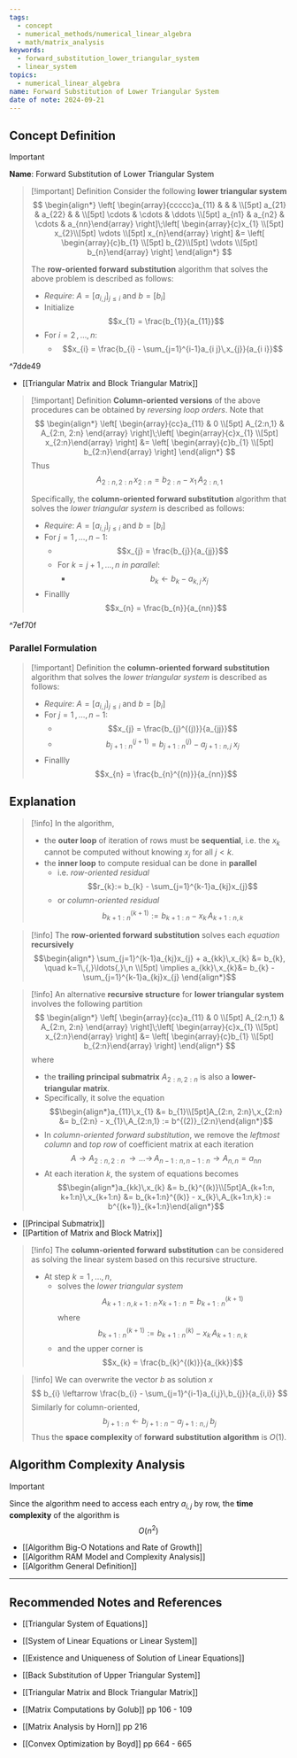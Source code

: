 ```yaml
---
tags:
  - concept
  - numerical_methods/numerical_linear_algebra
  - math/matrix_analysis
keywords:
  - forward_substitution_lower_triangular_system
  - linear_system
topics:
  - numerical_linear_algebra
name: Forward Substitution of Lower Triangular System
date of note: 2024-09-21
---
```


## Concept Definition

>[!important]
>**Name**: Forward Substitution of Lower Triangular System

>[!important] Definition
>Consider the following **lower triangular system**
>$$
>\begin{align*}
> \left[ \begin{array}{ccccc}a_{11} & &  &  \\[5pt] a_{21} & a_{22} &  &  \\[5pt] \cdots & \cdots & \ddots \\[5pt] a_{n1} & a_{n2} & \cdots & a_{nn}\end{array} \right]\;\left[ \begin{array}{c}x_{1} \\[5pt] x_{2}\\[5pt] \vdots \\[5pt] x_{n}\end{array} \right]  &= \left[ \begin{array}{c}b_{1} \\[5pt] b_{2}\\[5pt] \vdots \\[5pt] b_{n}\end{array} \right] 
>\end{align*}
>$$
>
>The **row-oriented forward substitution** algorithm that solves the above problem is described as follows:
>- *Require*: $A = [a_{i,j}]_{j\leq i}$ and $b= [b_{i}]$
>- Initialize $$x_{1} = \frac{b_{1}}{a_{11}}$$
>- For $i=2\,{,}\ldots{,}\,n$:
>	- $$x_{i} = \frac{b_{i} - \sum_{j=1}^{i-1}a_{i j}\,x_{j}}{a_{i i}}$$

^7dde49

- [[Triangular Matrix and Block Triangular Matrix]]

>[!important] Definition
>**Column-oriented versions** of the above procedures can be obtained by *reversing loop orders*. Note that 
>$$
>\begin{align*}
> \left[ \begin{array}{cc}a_{11} & 0  \\[5pt] A_{2:n,1} & A_{2:n, 2:n} \end{array} \right]\;\left[ \begin{array}{c}x_{1} \\[5pt] x_{2:n}\end{array} \right]  &= \left[ \begin{array}{c}b_{1} \\[5pt] b_{2:n}\end{array} \right] 
>\end{align*}
>$$
>Thus
>$$
>A_{2:n, 2:n}\,x_{2:n} = b_{2:n} - x_{1}\,A_{2:n,1}
>$$
>
>Specifically, the **column-oriented forward substitution** algorithm that solves the *lower triangular system*  is described as follows:
>- *Require*: $A = [a_{i,j}]_{j\leq i}$ and $b= [b_{i}]$
>- For $j=1\,{,}\ldots{,}\,n-1$:
>	- $$x_{j} = \frac{b_{j}}{a_{jj}}$$
>	- For $k=j+1 \,{,}\ldots{,}\,n$ *in parallel*:
>		- $$b_{k} \leftarrow b_{k} - a_{k,j}\,x_{j}$$
>- Finallly $$x_{n} = \frac{b_{n}}{a_{nn}}$$

^7ef70f

### Parallel Formulation

>[!important] Definition
>the **column-oriented forward substitution** algorithm that solves the *lower triangular system*  is described as follows:
>- *Require*: $A = [a_{i,j}]_{j\leq i}$ and $b= [b_{i}]$
>- For $j=1\,{,}\ldots{,}\,n-1$:
>	- $$x_{j} = \frac{b_{j}^{(j)}}{a_{jj}}$$
>	- $$b_{j+1:n}^{(j+1)} = b_{j+1:n}^{(j)} - a_{j+1:n,j}\;x_{j}$$
>- Finallly $$x_{n} = \frac{b_{n}^{(n)}}{a_{nn}}$$


## Explanation

>[!info]
>In the algorithm, 
>- the **outer loop** of iteration of rows must be **sequential**, i.e. the $x_{k}$ cannot be computed without knowing $x_{j}$ for all $j <k.$
>- the **inner loop** to compute residual can be done in **parallel**
>	- i.e. *row-oriented residual* $$r_{k}:= b_{k} - \sum_{j=1}^{k-1}a_{kj}x_{j}$$
>	- or *column-oriented residual* $$b^{(k+1)}_{k+1:n}:= b_{k+1:n} - x_{k}\,A_{k+1:n,k}$$


>[!info]
>The **row-oriented forward substitution** solves each *equation* **recursively** $$\begin{align*} \sum_{j=1}^{k-1}a_{kj}x_{j}  + a_{kk}\,x_{k} &= b_{k}, \quad k=1\,{,}\ldots{,}\,n \\[5pt] \implies a_{kk}\,x_{k}&= b_{k} - \sum_{j=1}^{k-1}a_{kj}x_{j}  \end{align*}$$ 

>[!info]
>An alternative **recursive structure** for **lower triangular system** involves the following partition
>$$
>\begin{align*}
> \left[ \begin{array}{cc}a_{11} & 0  \\[5pt] A_{2:n,1} & A_{2:n, 2:n} \end{array} \right]\;\left[ \begin{array}{c}x_{1} \\[5pt] x_{2:n}\end{array} \right]  &= \left[ \begin{array}{c}b_{1} \\[5pt] b_{2:n}\end{array} \right] 
>\end{align*}
>$$
>where 
>- the **trailing principal  submatrix** $A_{2:n, 2:n}$ is also a **lower-triangular matrix**.
>- Specifically, it solve the equation $$\begin{align*}a_{11}\,x_{1} &= b_{1}\\[5pt]A_{2:n, 2:n}\,x_{2:n} &= b_{2:n} - x_{1}\,A_{2:n,1} := b^{(2)}_{2:n}\end{align*}$$
>- In *column-oriented forward substitution*, we remove the *leftmost column* and *top row* of coefficient matrix at each iteration $$A \to A_{2:n, 2:n} \,{\to}\ldots{\to}\,A_{n-1:n, n-1:n} \to A_{n,n} = a_{nn}$$
>- At each iteration $k$,  the system of equations becomes $$\begin{align*}a_{kk}\,x_{k} &= b_{k}^{(k)}\\[5pt]A_{k+1:n, k+1:n}\,x_{k+1:n} &= b_{k+1:n}^{(k)} - x_{k}\,A_{k+1:n,k} := b^{(k+1)}_{k+1:n}\end{align*}$$

- [[Principal Submatrix]]
- [[Partition of Matrix and Block Matrix]]

>[!info]
>The **column-oriented forward substitution** can be considered as solving the linear system based on this recursive structure.
>
>- At step $k=1\,{,}\ldots{,}\,n$, 
>	-  solves the *lower triangular system* $$A_{k+1:n, k+1:n}\,x_{k+1:n} = b^{(k+1)}_{k+1:n}$$ where $$b^{(k+1)}_{k+1:n} := b^{(k)}_{k+1:n} - x_{k}\,A_{k+1:n,k}$$  
>	- and the upper corner is $$x_{k} = \frac{b_{k}^{(k)}}{a_{kk}}$$

>[!info]
>We can overwrite the vector $b$ as solution $x$
>$$
>b_{i} \leftarrow \frac{b_{i} - \sum_{j=1}^{i-1}a_{i,j}\,b_{j}}{a_{i,i}}
>$$
>Similarly for column-oriented,
>$$
>b_{j+1:n} \leftarrow b_{j+1:n} - a_{j+1:n,j}\;b_{j}
>$$
>Thus the **space complexity** of **forward substitution algorithm** is $O(1)$.

## Algorithm Complexity Analysis

>[!important]
>Since the algorithm need to access each entry $a_{i,j}$ by row, the **time complexity** of the algorithm is $$O\left( n^2 \right)$$

- [[Algorithm Big-O Notations and Rate of Growth]]
- [[Algorithm RAM Model and Complexity Analysis]]
- [[Algorithm General Definition]]



-----------
##  Recommended Notes and References


- [[Triangular System of Equations]]
- [[System of Linear Equations or Linear System]]
- [[Existence and Uniqueness of Solution of Linear Equations]]
- [[Back Substitution of Upper Triangular System]]
- [[Triangular Matrix and Block Triangular Matrix]]


- [[Matrix Computations by Golub]] pp 106 - 109
- [[Matrix Analysis by Horn]] pp 216
- [[Convex Optimization by Boyd]] pp 664 - 665
